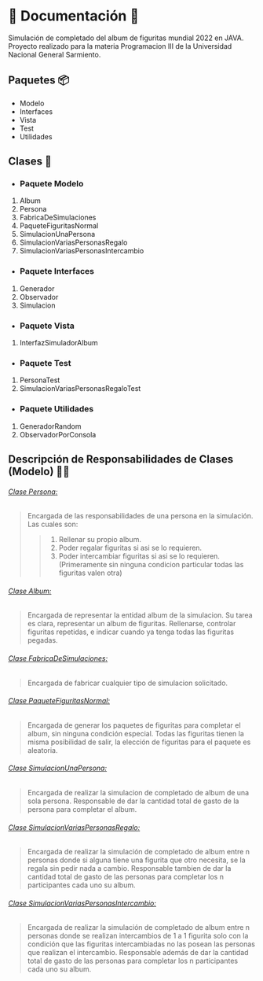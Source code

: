 # 📜 Documentación 📜

Simulación de completado del album de figuritas mundial 2022 en JAVA. Proyecto realizado para la materia Programacion III de la Universidad Nacional General Sarmiento.

## Paquetes 📦

- Modelo
- Interfaces
- Vista
- Test
- Utilidades

## Clases 📃

- ### Paquete Modelo

1. Album
2. Persona
3. FabricaDeSimulaciones
4. PaqueteFiguritasNormal
5. SimulacionUnaPersona
6. SimulacionVariasPersonasRegalo
7. SimulacionVariasPersonasIntercambio

- ### Paquete Interfaces

1. Generador
2. Observador
3. Simulacion

- ### Paquete Vista

1. InterfazSimuladorAlbum

- ### Paquete Test

1. PersonaTest
2. SimulacionVariasPersonasRegaloTest

- ### Paquete Utilidades

1. GeneradorRandom
2. ObservadorPorConsola

## Descripción de Responsabilidades de Clases (Modelo) ✍🏻

###### <u>Clase <i>Persona</i>:</u>

>Encargada de las responsabilidades de una persona en la simulación. Las cuales son:
>
  >> 1. Rellenar su propio album.
  >> 2. Poder regalar figuritas si asi se lo requieren.
  >> 3. Poder intercambiar figuritas si asi se lo requieren. (Primeramente sin ninguna condicion particular todas las figuritas valen otra)

###### <u>Clase <i>Album</i>:</u>

>	Encargada de representar la entidad album de la simulacion. Su tarea es clara, representar un album de figuritas. Rellenarse, controlar figuritas repetidas, e indicar cuando ya tenga todas las figuritas pegadas.

###### <u>Clase <i>FabricaDeSimulaciones</i>:</u>

>	Encargada de fabricar cualquier tipo de simulacion solicitado.

###### <u>Clase <i>PaqueteFiguritasNormal</i>:</u>

>	Encargada de generar los paquetes de figuritas para completar el album, sin ninguna condición especial. Todas las figuritas tienen la misma posibilidad de salir, la elección de figuritas para el paquete es aleatoria.

###### <u>Clase <i>SimulacionUnaPersona</i>:</u>

>	Encargada de realizar la simulacion de completado de album de una sola persona. Responsable de dar la cantidad total de gasto de la persona para completar el album.

###### <u>Clase <i>SimulacionVariasPersonasRegalo</i>:</u>

>	Encargada de realizar la simulación de completado de album entre n personas donde si alguna tiene una figurita que otro necesita, se la regala sin pedir nada a cambio. 
>	Responsable tambien de dar la cantidad total de gasto de las personas para completar los n participantes cada uno su album.

###### <u>Clase <i>SimulacionVariasPersonasIntercambio</i>:</u>

>	Encargada de realizar la simulación de completado de album entre n personas donde se realizan intercambios de 1 a 1 figurita solo con la condición que las figuritas intercambiadas no las posean las personas que realizan el intercambio. 
>	Responsable además de dar la cantidad total de gasto de las personas para completar los n participantes cada uno su album.

